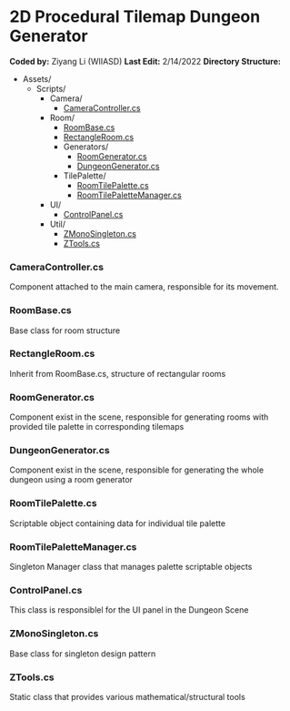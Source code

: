 # 2D Procedural Tilemap Dungeon Generator
**Coded by:** Ziyang Li (WIIASD)
**Last Edit:** 2/14/2022
**Directory Structure:**
- Assets/
	- Scripts/
		- Camera/
			- [CameraController.cs](#cameracontroller.cs)
		- Room/
			- [RoomBase.cs](#roombase.cs)
			- [RectangleRoom.cs](#rectangleroom.cs)
			- Generators/
				- [RoomGenerator.cs](#roomgenerator.cs)
				- [DungeonGenerator.cs](#dungeongenerator.cs)
			- TilePalette/
				- [RoomTilePalette.cs](#roomtilepalette.cs)
				- [RoomTilePaletteManager.cs](#roomtilepalettemanager.cs)
		- UI/
			- [ControlPanel.cs](#controlpanel.cs)
		- Util/
			- [ZMonoSingleton.cs](#zmonosingleton.cs)
			- [ZTools.cs](#ztools.cs)
### CameraController.cs
Component attached to the main camera, responsible for its movement.
### RoomBase.cs
Base class for room structure
### RectangleRoom.cs
Inherit from RoomBase.cs, structure of rectangular rooms
### RoomGenerator.cs
Component exist in the scene, responsible for generating rooms with provided tile palette in corresponding tilemaps
### DungeonGenerator.cs
Component exist in the scene, responsible for generating the whole dungeon using a room generator
### RoomTilePalette.cs
Scriptable object containing data for individual tile palette
### RoomTilePaletteManager.cs
Singleton Manager class that manages palette scriptable objects
### ControlPanel.cs
This class is responsiblel for the UI panel in the Dungeon Scene
### ZMonoSingleton.cs
Base class for singleton design pattern
### ZTools.cs
Static class that provides various mathematical/structural tools

